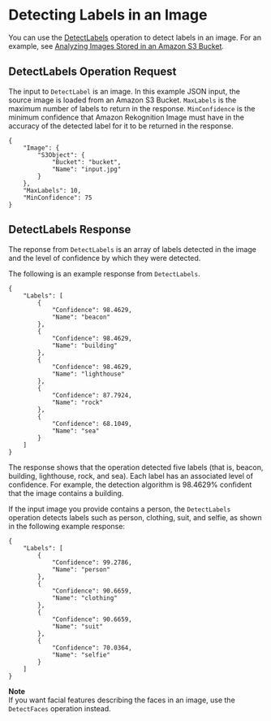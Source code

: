 # Detecting Labels in an Image<a name="labels-detect-labels-image"></a>

You can use the [DetectLabels](API_DetectLabels.md) operation to detect labels in an image\. For an example, see [Analyzing Images Stored in an Amazon S3 Bucket](images-s3.md)\.

## DetectLabels Operation Request<a name="detectlabels-request"></a>

The input to `DetectLabel` is an image\. In this example JSON input, the source image is loaded from an Amazon S3 Bucket\. `MaxLabels` is the maximum number of labels to return in the response\. `MinConfidence` is the minimum confidence that Amazon Rekognition Image must have in the accuracy of the detected label for it to be returned in the response\.

```
{
    "Image": {
        "S3Object": {
            "Bucket": "bucket",
            "Name": "input.jpg"
        }
    },
    "MaxLabels": 10,
    "MinConfidence": 75
}
```

## DetectLabels Response<a name="detectlabels-response"></a>

The reponse from `DetectLabels` is an array of labels detected in the image and the level of confidence by which they were detected\. 

The following is an example response from `DetectLabels`\.

```
{
    "Labels": [
        {
            "Confidence": 98.4629,
            "Name": "beacon"
        },
        {
            "Confidence": 98.4629,
            "Name": "building"
        },
        {
            "Confidence": 98.4629,
            "Name": "lighthouse"
        },
        {
            "Confidence": 87.7924,
            "Name": "rock"
        },
        {
            "Confidence": 68.1049,
            "Name": "sea"
        }
    ]
}
```

The response shows that the operation detected five labels \(that is, beacon, building, lighthouse, rock, and sea\)\. Each label has an associated level of confidence\. For example, the detection algorithm is 98\.4629% confident that the image contains a building\. 

If the input image you provide contains a person, the `DetectLabels` operation detects labels such as person, clothing, suit, and selfie, as shown in the following example response:

```
{
    "Labels": [
        {
            "Confidence": 99.2786,
            "Name": "person"
        },
        {
            "Confidence": 90.6659,
            "Name": "clothing"
        },
        {
            "Confidence": 90.6659,
            "Name": "suit"
        },
        {
            "Confidence": 70.0364,
            "Name": "selfie"
        }
    ]
}
```

**Note**  
If you want facial features describing the faces in an image, use the `DetectFaces` operation instead\.